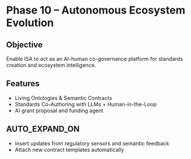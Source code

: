 # Phase 10 – Autonomous Ecosystem Evolution

## Objective
Enable ISA to act as an AI-human co-governance platform for standards creation and ecosystem intelligence.

## Features
- Living Ontologies & Semantic Contracts
- Standards Co-Authoring with LLMs + Human-in-the-Loop
- AI grant proposal and funding agent

## AUTO_EXPAND_ON
- Insert updates from regulatory sensors and semantic feedback
- Attach new contract templates automatically